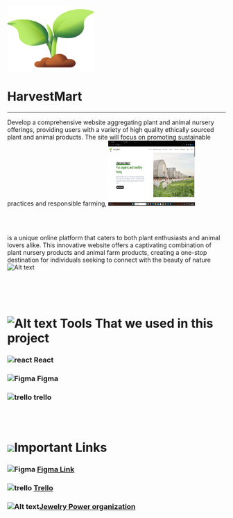 <img src="./Client/src/assets/logo.png" alt="HarvestMart Logo" width="200px" height="150px" />

# HarvestMart

<hr/>

Develop a comprehensive website aggregating plant and animal nursery offerings, providing users with a variety of high quality ethically sourced plant and animal products.
The site will focus on promoting sustainable practices and responsible farming,
<img src="./Client/src/assets/Screenshot (325).png" alt="HarvestMart Logo" width="200px" height="150px" />

<br><br>

is a unique online platform that caters to both plant enthusiasts and animal lovers alike. This innovative website offers a captivating combination of plant nursery products and animal farm products, creating a one-stop destination for individuals seeking to connect with the beauty of nature
![ Alt text](<./Client/src/assets/localhost_5173__1524x694.4000244140625_default%20(1).h2d>)
<br><br>

<br><br>

# ![Alt text](<src/Golden%20image/jewelry%20(1).png>) Tools That we used in this project

### ![ react](src/Golden%20image/atom.png) React

### ![ Figma](src/Golden%20image/figma.png) Figma

### ![trello](src/Golden%20image/trello.png) trello

<br><br>

# ![ ](<src/Golden%20image/link%20(1).png>)Important Links

### ![ Figma](src/Golden%20image/figma.png) [ Figma Link](<https://www.figma.com/file/yDONz9PkZxwrRPbjaPXob0/html.to.design-(Community)?type=design&node-id=0-1&t=wsgtqEIxLlQwAsfk-0>)

### ![trello](src/Golden%20image/trello.png) [Trello](https://trello.com/b/gTQUDA5W/jewelry-power)

### ![Alt text](<src/Golden%20image/github%20(1).png>)[Jewelry Power organization](https://github.com/jewelry-power)

<br><br>
